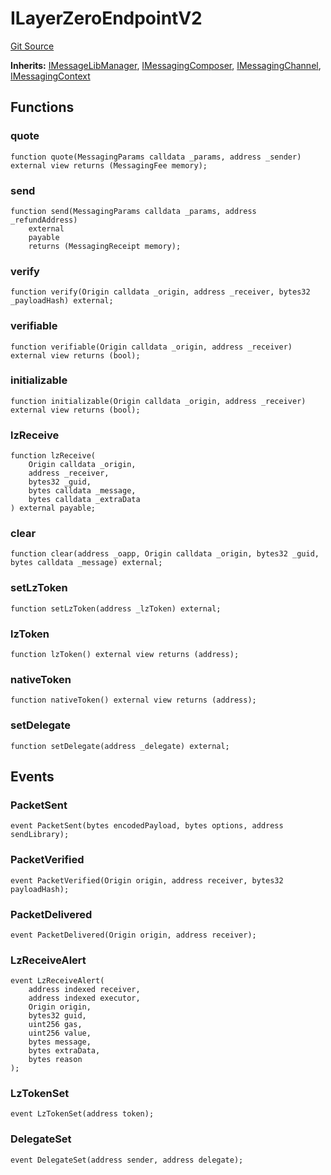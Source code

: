 # ILayerZeroEndpointV2
[Git Source](https://github.com/malda-protocol/malda-lending/blob/7babde64a69e0bddbfb8ee96e52976dd39acebdd/src\interfaces\external\layerzero\v2\ILayerZeroEndpointV2.sol)

**Inherits:**
[IMessageLibManager](/src\interfaces\external\layerzero\v2\IMessageLibManager.sol\interface.IMessageLibManager.md), [IMessagingComposer](/src\interfaces\external\layerzero\v2\IMessagingComposer.sol\interface.IMessagingComposer.md), [IMessagingChannel](/src\interfaces\external\layerzero\v2\IMessagingChannel.sol\interface.IMessagingChannel.md), [IMessagingContext](/src\interfaces\external\layerzero\v2\IMessagingContext.sol\interface.IMessagingContext.md)


## Functions
### quote


```solidity
function quote(MessagingParams calldata _params, address _sender) external view returns (MessagingFee memory);
```

### send


```solidity
function send(MessagingParams calldata _params, address _refundAddress)
    external
    payable
    returns (MessagingReceipt memory);
```

### verify


```solidity
function verify(Origin calldata _origin, address _receiver, bytes32 _payloadHash) external;
```

### verifiable


```solidity
function verifiable(Origin calldata _origin, address _receiver) external view returns (bool);
```

### initializable


```solidity
function initializable(Origin calldata _origin, address _receiver) external view returns (bool);
```

### lzReceive


```solidity
function lzReceive(
    Origin calldata _origin,
    address _receiver,
    bytes32 _guid,
    bytes calldata _message,
    bytes calldata _extraData
) external payable;
```

### clear


```solidity
function clear(address _oapp, Origin calldata _origin, bytes32 _guid, bytes calldata _message) external;
```

### setLzToken


```solidity
function setLzToken(address _lzToken) external;
```

### lzToken


```solidity
function lzToken() external view returns (address);
```

### nativeToken


```solidity
function nativeToken() external view returns (address);
```

### setDelegate


```solidity
function setDelegate(address _delegate) external;
```

## Events
### PacketSent

```solidity
event PacketSent(bytes encodedPayload, bytes options, address sendLibrary);
```

### PacketVerified

```solidity
event PacketVerified(Origin origin, address receiver, bytes32 payloadHash);
```

### PacketDelivered

```solidity
event PacketDelivered(Origin origin, address receiver);
```

### LzReceiveAlert

```solidity
event LzReceiveAlert(
    address indexed receiver,
    address indexed executor,
    Origin origin,
    bytes32 guid,
    uint256 gas,
    uint256 value,
    bytes message,
    bytes extraData,
    bytes reason
);
```

### LzTokenSet

```solidity
event LzTokenSet(address token);
```

### DelegateSet

```solidity
event DelegateSet(address sender, address delegate);
```

